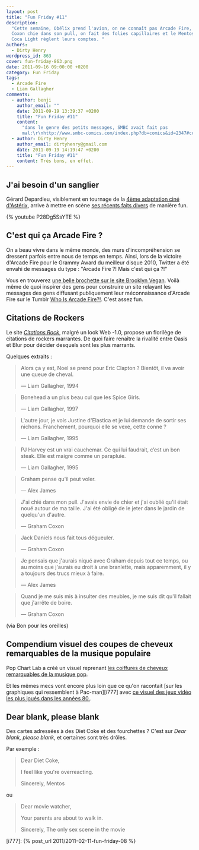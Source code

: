 ```yaml
---
layout: post
title: "Fun Friday #11"
description:
  "Cette semaine, Obélix prend l'avion, on ne connaît pas Arcade Fire, Graham
  Coxon chie dans son pull, on fait des folies capillaires et le Mentos et le
  Coca Light règlent leurs comptes. "
authors:
  - Dirty Henry
wordpress_id: 863
cover: fun-friday-863.png
date: 2011-09-16 09:00:00 +0200
category: Fun Friday
tags:
  - Arcade Fire
  - Liam Gallagher
comments:
  - author: benji
    author_email: ""
    date: 2011-09-19 13:39:37 +0200
    title: "Fun Friday #11"
    content:
      "dans le genre des petits messages, SMBC avait fait pas
      mal:\r\nhttp://www.smbc-comics.com/index.php?db=comics&id=2347#comic\r\n\r\nhttp://www.smbc-comics.com/index.php?db=comics&id=2223#comic"
  - author: Dirty Henry
    author_email: dirtyhenry@gmail.com
    date: 2011-09-19 14:19:47 +0200
    title: "Fun Friday #11"
    content: Très bons, en effet.
---
```


## J'ai besoin d'un sanglier

Gérard Depardieu, visiblement en tournage de la [4ème adaptation ciné
d'Astérix][1], arrive à mettre en scène [ses récents faits divers][2] de manière
fun.

{% youtube P28Dg5SsYTE %}

## C'est qui ça Arcade Fire ?

On a beau vivre dans le même monde, des murs d'incompréhension se dressent
parfois entre nous de temps en temps. Ainsi, lors de la victoire d'Arcade Fire
pour le Grammy Award du meilleur disque 2010, Twitter a été envahi de messages
du type : "Arcade Fire ⁈ Mais c'est qui ça ⁈"

Vous en trouverez [une belle brochette sur le site Brooklyn Vegan][3]. Voilà
même de quoi inspirer des gens pour construire un site relayant les messages des
gens diffusant publiquement leur méconnaissance d'Arcade Fire sur le Tumblr [Who
Is Arcade Fire⁈][7]. C'est assez fun.

## Citations de Rockers

Le site [_Citations Rock_][6], malgré un look Web -1.0, propose un florilège de
citations de rockers marrantes. De quoi faire renaître la rivalité entre Oasis
et Blur pour décider desquels sont les plus marrants.

Quelques extraits :

> Alors ça y est, Noel se prend pour Eric Clapton ? Bientôt, il va avoir une
> queue de cheval.
>
> — Liam Gallagher, 1994

> Bonehead a un plus beau cul que les Spice Girls.
>
> — Liam Gallagher, 1997

> L'autre jour, je vois Justine d'Elastica et je lui demande de sortir ses
> nichons. Franchement, pourquoi elle se vexe, cette conne ?
>
> — Liam Gallagher, 1995

> PJ Harvey est un vrai cauchemar. Ce qui lui faudrait, c’est un bon steak. Elle
> est maigre comme un parapluie.
>
> — Liam Gallagher, 1995

> Graham pense qu'il peut voler.
>
> — Alex James

> J'ai chié dans mon pull. J'avais envie de chier et j'ai oublié qu'il était
> noué autour de ma taille. J'ai été obligé de le jeter dans le jardin de
> quelqu'un d'autre.
>
> — Graham Coxon

> Jack Daniels nous fait tous dégueuler.
>
> — Graham Coxon

> Je pensais que j'aurais niqué avec Graham depuis tout ce temps, ou au moins
> que j'aurais eu droit à une branlette, mais apparemment, il y a toujours des
> trucs mieux à faire.
>
> — Alex James

> Quand je me suis mis à insulter des meubles, je me suis dit qu'il fallait que
> j'arrête de boire.
>
> — Graham Coxon

(via Bon pour les oreilles)

## Compendium visuel des coupes de cheveux remarquables de la musique populaire

Pop Chart Lab a créé un visuel reprenant [les coiffures de cheveux remarquables
de la musique pop][4].

Et les mêmes mecs vont encore plus loin que ce qu'on racontait [sur les
graphiques qui ressemblent à Pac-man][i777] avec [ce visuel des jeux vidéo les
plus joués dans les années 80.][5].

## Dear blank, please blank

Des cartes adressées à des Diet Coke et des fourchettes ? C'est sur _Dear blank,
please blank_, et certaines sont très drôles.

Par exemple :

> Dear Diet Coke,
>
> I feel like you're overreacting.
>
> Sincerely, Mentos

ou

> Dear movie watcher,
>
> Your parents are about to walk in.
>
> Sincerely, The only sex scene in the movie

[i777]: {% post_url 2011/2011-02-11-fun-friday-08 %}

[1]:
  https://www.allocine.fr/film/fichefilm_gen_cfilm=177895.html
  "Astérix et Obélix : Au service de sa majesté"
[2]:
  https://www.lexpress.fr/styles/vip/gerard-depardieu-urine-dans-une-bouteille-a-bord-d-un-avion_1633578.html
  "Gérard Depardieu urine dans un avion"
[3]: https://www.brooklynvegan.com/who-is-this-arc/ "Who is this Arcade Fire?"
[4]: https://www.yardgallery.com/haircuts-in-pop-cp105-c
[5]:
  https://popchartlab.tumblr.com/post/4212389296/games-played-in-the-1980s
  "Games played in the 1980s: Pac-man and Trivial Pursuit"
[6]:
  https://web.archive.org/web/20120405035943/http://citations.rock.free.fr/html/musique.htm
  "Archives du site Citations Rock"
[7]: https://whoisarcadefire.tumblr.com "Who Is Arcade Fire⁈ sur Tumblr"
